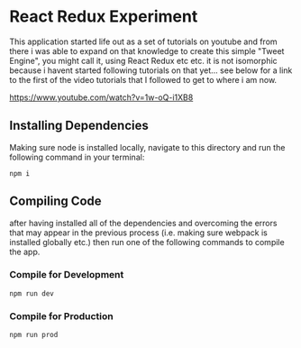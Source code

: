 # React Redux Experiment

This application started life out as a set of tutorials on youtube and from there i was able to expand on that knowledge to create this simple "Tweet Engine", you might call it, using React Redux etc etc. it is not isomorphic because i havent started following tutorials on that yet... see below for a link to the first of the video tutorials that I followed to get to where i am now.

https://www.youtube.com/watch?v=1w-oQ-i1XB8

## Installing Dependencies

Making sure node is installed locally, navigate to this directory and run the following command in your terminal:

`npm i`

## Compiling Code

after having installed all of the dependencies and overcoming the errors that may appear in the previous process (i.e. making sure webpack is installed globally etc.) then run one of the following commands to compile the app.

### Compile for Development

`npm run dev`

### Compile for Production

`npm run prod`